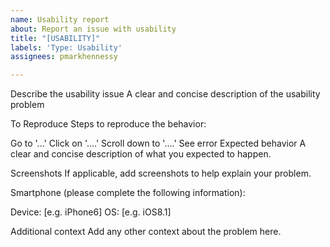 ```yaml
---
name: Usability report
about: Report an issue with usability
title: "[USABILITY]"
labels: 'Type: Usability'
assignees: pmarkhennessy

---
```


Describe the usability issue
A clear and concise description of the usability problem

To Reproduce
Steps to reproduce the behavior:

Go to '...'
Click on '....'
Scroll down to '....'
See error
Expected behavior
A clear and concise description of what you expected to happen.

Screenshots
If applicable, add screenshots to help explain your problem.

Smartphone (please complete the following information):

Device: [e.g. iPhone6]
OS: [e.g. iOS8.1]

Additional context
Add any other context about the problem here.
